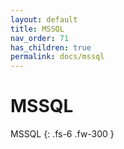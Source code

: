 ```yaml
---
layout: default
title: MSSQL
nav_order: 71
has_children: true
permalink: docs/mssql
---
```



# MSSQL
MSSQL
{: .fs-6 .fw-300 }
